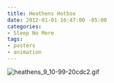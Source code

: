 ```yaml
---
title: Heathens Hotbox
date: 2012-01-01 16:47:00 -05:00
categories:
- Sleep No More
tags:
- posters
- animation
---
```


![heathens_9_10-99-20cdc2.gif](/uploads/heathens_9_10-99-20cdc2.gif)